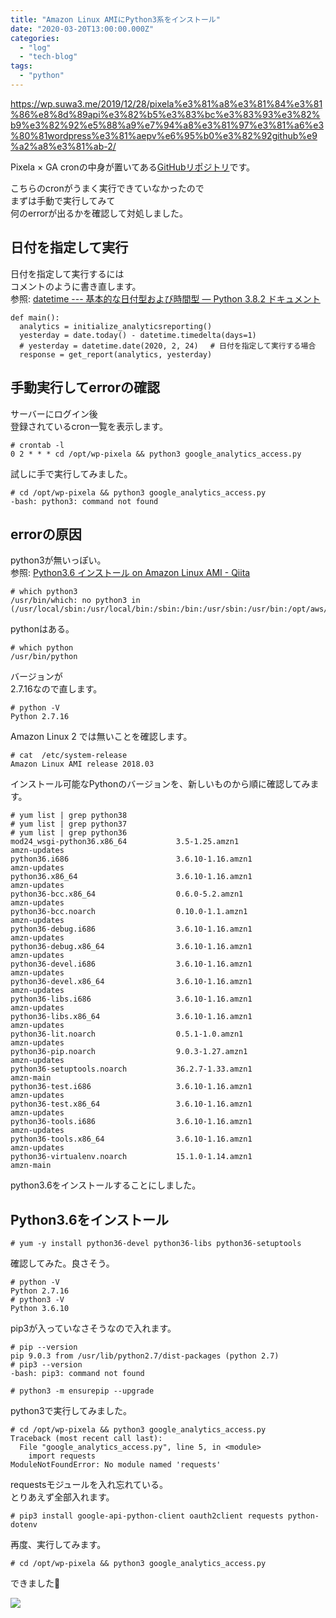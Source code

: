 ```yaml
---
title: "Amazon Linux AMIにPython3系をインストール"
date: "2020-03-20T13:00:00.000Z"
categories: 
  - "log"
  - "tech-blog"
tags: 
  - "python"
---
```


https://wp.suwa3.me/2019/12/28/pixela%e3%81%a8%e3%81%84%e3%81%86%e8%8d%89api%e3%82%b5%e3%83%bc%e3%83%93%e3%82%b9%e3%82%92%e5%88%a9%e7%94%a8%e3%81%97%e3%81%a6%e3%80%81wordpress%e3%81%aepv%e6%95%b0%e3%82%92github%e9%a2%a8%e3%81%ab-2/

Pixela × GA cronの中身が置いてある[GitHubリポジトリ](https://github.com/Ishizuka427/wp-pixela/blob/master/google_analytics_access.py)です。

こちらのcronがうまく実行できていなかったので  
まずは手動で実行してみて  
何のerrorが出るかを確認して対処しました。

## 日付を指定して実行

日付を指定して実行するには  
コメントのように書き直します。  
参照: [datetime --- 基本的な日付型および時間型 — Python 3.8.2 ドキュメント](https://docs.python.org/ja/3/library/datetime.html)

```
def main():
  analytics = initialize_analyticsreporting()
  yesterday = date.today() - datetime.timedelta(days=1)
  # yesterday = datetime.date(2020, 2, 24) 　# 日付を指定して実行する場合
  response = get_report(analytics, yesterday)
```

## 手動実行してerrorの確認

サーバーにログイン後  
登録されているcron一覧を表示します。

```
# crontab -l
0 2 * * * cd /opt/wp-pixela && python3 google_analytics_access.py
```

試しに手で実行してみました。

```
# cd /opt/wp-pixela && python3 google_analytics_access.py
-bash: python3: command not found
```

## errorの原因

python3が無いっぽい。  
参照: [Python3.6 インストール on Amazon Linux AMI - Qiita](https://qiita.com/hitobb/items/62bcd1c4995d996d4652)

```
# which python3
/usr/bin/which: no python3 in (/usr/local/sbin:/usr/local/bin:/sbin:/bin:/usr/sbin:/usr/bin:/opt/aws/bin:/root/bin)
```

pythonはある。

```
# which python
/usr/bin/python
```

バージョンが  
2.7.16なので直します。

```
# python -V
Python 2.7.16
```

Amazon Linux 2 では無いことを確認します。

```
# cat  /etc/system-release 
Amazon Linux AMI release 2018.03
```

インストール可能なPythonのバージョンを、新しいものから順に確認してみます。

```
# yum list | grep python38
# yum list | grep python37
# yum list | grep python36
mod24_wsgi-python36.x86_64           3.5-1.25.amzn1                amzn-updates 
python36.i686                        3.6.10-1.16.amzn1             amzn-updates 
python36.x86_64                      3.6.10-1.16.amzn1             amzn-updates 
python36-bcc.x86_64                  0.6.0-5.2.amzn1               amzn-updates 
python36-bcc.noarch                  0.10.0-1.1.amzn1              amzn-updates 
python36-debug.i686                  3.6.10-1.16.amzn1             amzn-updates 
python36-debug.x86_64                3.6.10-1.16.amzn1             amzn-updates 
python36-devel.i686                  3.6.10-1.16.amzn1             amzn-updates 
python36-devel.x86_64                3.6.10-1.16.amzn1             amzn-updates 
python36-libs.i686                   3.6.10-1.16.amzn1             amzn-updates 
python36-libs.x86_64                 3.6.10-1.16.amzn1             amzn-updates 
python36-lit.noarch                  0.5.1-1.0.amzn1               amzn-updates 
python36-pip.noarch                  9.0.3-1.27.amzn1              amzn-updates 
python36-setuptools.noarch           36.2.7-1.33.amzn1             amzn-main    
python36-test.i686                   3.6.10-1.16.amzn1             amzn-updates 
python36-test.x86_64                 3.6.10-1.16.amzn1             amzn-updates 
python36-tools.i686                  3.6.10-1.16.amzn1             amzn-updates 
python36-tools.x86_64                3.6.10-1.16.amzn1             amzn-updates 
python36-virtualenv.noarch           15.1.0-1.14.amzn1             amzn-main    
```

python3.6をインストールすることにしました。

## Python3.6をインストール

```
# yum -y install python36-devel python36-libs python36-setuptools 
```

確認してみた。良さそう。

```
# python -V
Python 2.7.16
# python3 -V
Python 3.6.10
```

pip3が入っていなさそうなので入れます。

```
# pip --version
pip 9.0.3 from /usr/lib/python2.7/dist-packages (python 2.7)
# pip3 --version
-bash: pip3: command not found
```

```
# python3 -m ensurepip --upgrade
```

python3で実行してみました。

```
# cd /opt/wp-pixela && python3 google_analytics_access.py
Traceback (most recent call last):
  File "google_analytics_access.py", line 5, in <module>
    import requests
ModuleNotFoundError: No module named 'requests'
```

requestsモジュールを入れ忘れている。  
とりあえず全部入れます。

```
# pip3 install google-api-python-client oauth2client requests python-dotenv
```

再度、実行してみます。

```
# cd /opt/wp-pixela && python3 google_analytics_access.py
```

できました👏

![](/images/スクリーンショット-2020-03-21-21.23.33.png)
